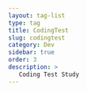 ```yaml
---
layout: tag-list
type: tag
title: CodingTest
slug: codingtest
category: Dev
sidebar: true
order: 3
description: >
   Coding Test Study
---
```

